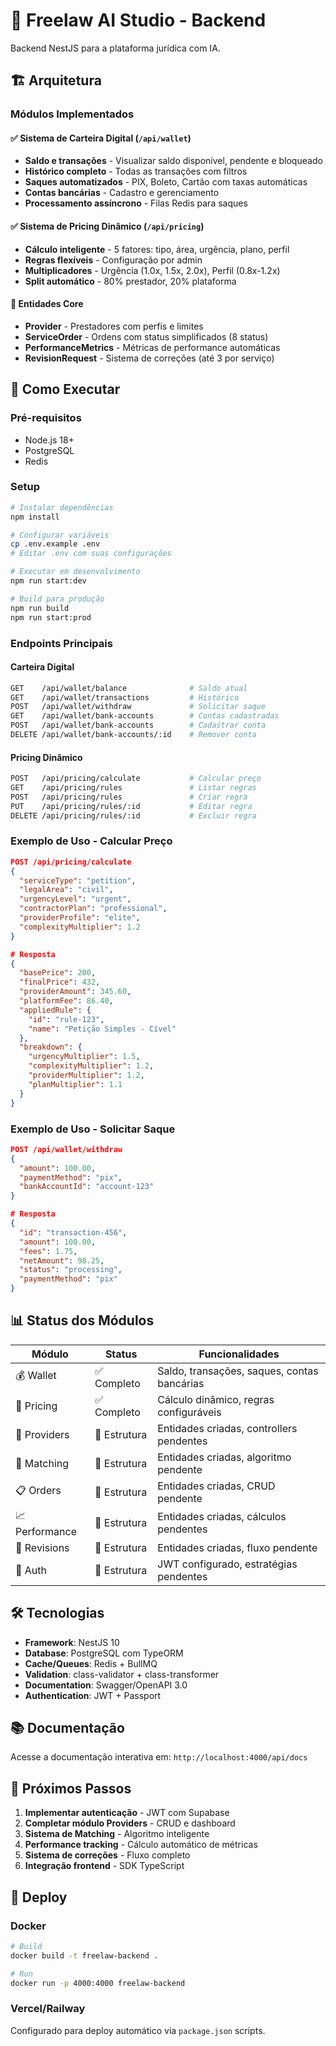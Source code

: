 # 🚀 Freelaw AI Studio - Backend

Backend NestJS para a plataforma jurídica com IA.

## 🏗️ Arquitetura

### Módulos Implementados

#### ✅ Sistema de Carteira Digital (`/api/wallet`)
- **Saldo e transações** - Visualizar saldo disponível, pendente e bloqueado
- **Histórico completo** - Todas as transações com filtros
- **Saques automatizados** - PIX, Boleto, Cartão com taxas automáticas
- **Contas bancárias** - Cadastro e gerenciamento
- **Processamento assíncrono** - Filas Redis para saques

#### ✅ Sistema de Pricing Dinâmico (`/api/pricing`)
- **Cálculo inteligente** - 5 fatores: tipo, área, urgência, plano, perfil
- **Regras flexíveis** - Configuração por admin
- **Multiplicadores** - Urgência (1.0x, 1.5x, 2.0x), Perfil (0.8x-1.2x)
- **Split automático** - 80% prestador, 20% plataforma

#### 🔄 Entidades Core
- **Provider** - Prestadores com perfis e limites
- **ServiceOrder** - Ordens com status simplificados (8 status)
- **PerformanceMetrics** - Métricas de performance automáticas
- **RevisionRequest** - Sistema de correções (até 3 por serviço)

## 🚀 Como Executar

### Pré-requisitos
- Node.js 18+
- PostgreSQL
- Redis

### Setup
```bash
# Instalar dependências
npm install

# Configurar variáveis
cp .env.example .env
# Editar .env com suas configurações

# Executar em desenvolvimento
npm run start:dev

# Build para produção
npm run build
npm run start:prod
```

### Endpoints Principais

#### Carteira Digital
```bash
GET    /api/wallet/balance              # Saldo atual
GET    /api/wallet/transactions         # Histórico
POST   /api/wallet/withdraw             # Solicitar saque
GET    /api/wallet/bank-accounts        # Contas cadastradas
POST   /api/wallet/bank-accounts        # Cadastrar conta
DELETE /api/wallet/bank-accounts/:id    # Remover conta
```

#### Pricing Dinâmico
```bash
POST   /api/pricing/calculate           # Calcular preço
GET    /api/pricing/rules               # Listar regras
POST   /api/pricing/rules               # Criar regra
PUT    /api/pricing/rules/:id           # Editar regra
DELETE /api/pricing/rules/:id           # Excluir regra
```

### Exemplo de Uso - Calcular Preço
```json
POST /api/pricing/calculate
{
  "serviceType": "petition",
  "legalArea": "civil", 
  "urgencyLevel": "urgent",
  "contractorPlan": "professional",
  "providerProfile": "elite",
  "complexityMultiplier": 1.2
}

# Resposta
{
  "basePrice": 200,
  "finalPrice": 432,
  "providerAmount": 345.60,
  "platformFee": 86.40,
  "appliedRule": {
    "id": "rule-123",
    "name": "Petição Simples - Cível"
  },
  "breakdown": {
    "urgencyMultiplier": 1.5,
    "complexityMultiplier": 1.2,
    "providerMultiplier": 1.2,
    "planMultiplier": 1.1
  }
}
```

### Exemplo de Uso - Solicitar Saque
```json
POST /api/wallet/withdraw
{
  "amount": 100.00,
  "paymentMethod": "pix",
  "bankAccountId": "account-123"
}

# Resposta
{
  "id": "transaction-456",
  "amount": 100.00,
  "fees": 1.75,
  "netAmount": 98.25,
  "status": "processing",
  "paymentMethod": "pix"
}
```

## 📊 Status dos Módulos

| Módulo | Status | Funcionalidades |
|--------|--------|----------------|
| 💰 Wallet | ✅ Completo | Saldo, transações, saques, contas bancárias |
| 💎 Pricing | ✅ Completo | Cálculo dinâmico, regras configuráveis |
| 👥 Providers | 🔄 Estrutura | Entidades criadas, controllers pendentes |
| 🎯 Matching | 🔄 Estrutura | Entidades criadas, algoritmo pendente |
| 📋 Orders | 🔄 Estrutura | Entidades criadas, CRUD pendente |
| 📈 Performance | 🔄 Estrutura | Entidades criadas, cálculos pendentes |
| 🔄 Revisions | 🔄 Estrutura | Entidades criadas, fluxo pendente |
| 🔐 Auth | 🔄 Estrutura | JWT configurado, estratégias pendentes |

## 🛠️ Tecnologias

- **Framework**: NestJS 10
- **Database**: PostgreSQL com TypeORM
- **Cache/Queues**: Redis + BullMQ
- **Validation**: class-validator + class-transformer
- **Documentation**: Swagger/OpenAPI 3.0
- **Authentication**: JWT + Passport

## 📚 Documentação

Acesse a documentação interativa em: `http://localhost:4000/api/docs`

## 🔄 Próximos Passos

1. **Implementar autenticação** - JWT com Supabase
2. **Completar módulo Providers** - CRUD e dashboard
3. **Sistema de Matching** - Algoritmo inteligente
4. **Performance tracking** - Cálculo automático de métricas
5. **Sistema de correções** - Fluxo completo
6. **Integração frontend** - SDK TypeScript

## 🚀 Deploy

### Docker
```bash
# Build
docker build -t freelaw-backend .

# Run
docker run -p 4000:4000 freelaw-backend
```

### Vercel/Railway
Configurado para deploy automático via `package.json` scripts.